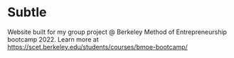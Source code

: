 # Subtle
Website built for my group project @ Berkeley Method of Entrepreneurship bootcamp 2022. Learn more at https://scet.berkeley.edu/students/courses/bmoe-bootcamp/
